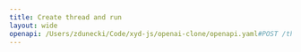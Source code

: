 ```yaml
---
title: Create thread and run
layout: wide
openapi: /Users/zdunecki/Code/xyd-js/openai-clone/openapi.yaml#POST /threads/runs
---
```


